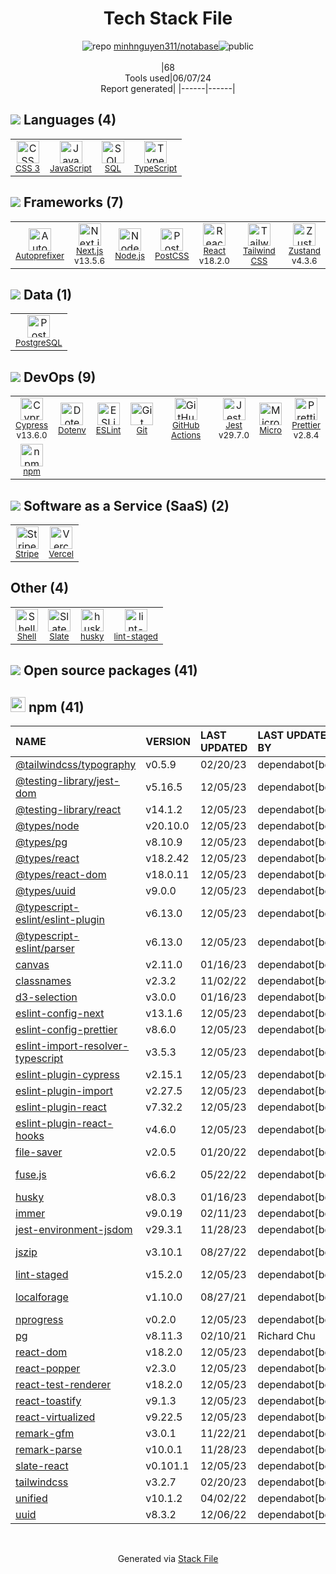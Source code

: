 <!--
&lt;--- Readme.md Snippet without images Start ---&gt;
## Tech Stack
minhnguyen311/notabase is built on the following main stack:

- [JavaScript](https://developer.mozilla.org/en-US/docs/Web/JavaScript) – Languages
- [SQL](https://en.wikipedia.org/wiki/SQL) – Languages
- [TypeScript](http://www.typescriptlang.org) – Languages
- [Autoprefixer](https://github.com/postcss/autoprefixer) – CSS Pre-processors / Extensions
- [Next.js](https://nextjs.org/) – Frameworks (Full Stack)
- [Node.js](http://nodejs.org/) – Frameworks (Full Stack)
- [PostCSS](https://github.com/postcss/postcss) – CSS Pre-processors / Extensions
- [React](https://reactjs.org/) – Javascript UI Libraries
- [Tailwind CSS](https://tailwindcss.com) – Front-End Frameworks
- [Zustand](https://github.com/react-spring/zustand) – State Management Library
- [PostgreSQL](http://www.postgresql.org/) – Databases
- [Cypress](https://www.cypress.io/) – Javascript Testing Framework
- [ESLint](http://eslint.org/) – Code Review
- [GitHub Actions](https://github.com/features/actions) – Continuous Integration
- [Jest](http://facebook.github.io/jest/) – Javascript Testing Framework
- [Micro](https://github.com/micro/micro) – Microservices Tools
- [Prettier](https://prettier.io/) – Code Review
- [Stripe](https://stripe.com) – Payment Services
- [Vercel](https://vercel.com/) – Static Web Hosting
- [Shell](https://en.wikipedia.org/wiki/Shell_script) – Shells
- [Slate](https://github.com/tripit/slate) – Documentation as a Service & Tools

Full tech stack [here](/techstack.md)

&lt;--- Readme.md Snippet without images End ---&gt;

&lt;--- Readme.md Snippet with images Start ---&gt;
## Tech Stack
minhnguyen311/notabase is built on the following main stack:

- <img width='25' height='25' src='https://img.stackshare.io/service/1209/javascript.jpeg' alt='JavaScript'/> [JavaScript](https://developer.mozilla.org/en-US/docs/Web/JavaScript) – Languages
- <img width='25' height='25' src='https://img.stackshare.io/service/2271/default_068d33483bba6b81ee13fbd4dc7aab9780896a54.png' alt='SQL'/> [SQL](https://en.wikipedia.org/wiki/SQL) – Languages
- <img width='25' height='25' src='https://img.stackshare.io/service/1612/bynNY5dJ.jpg' alt='TypeScript'/> [TypeScript](http://www.typescriptlang.org) – Languages
- <img width='25' height='25' src='https://img.stackshare.io/service/2202/72d087642cfce6fef6f2dabec5bf49e8_400x400.png' alt='Autoprefixer'/> [Autoprefixer](https://github.com/postcss/autoprefixer) – CSS Pre-processors / Extensions
- <img width='25' height='25' src='https://img.stackshare.io/service/5936/nextjs.png' alt='Next.js'/> [Next.js](https://nextjs.org/) – Frameworks (Full Stack)
- <img width='25' height='25' src='https://img.stackshare.io/service/1011/n1JRsFeB_400x400.png' alt='Node.js'/> [Node.js](http://nodejs.org/) – Frameworks (Full Stack)
- <img width='25' height='25' src='https://img.stackshare.io/service/3339/rlFcjEdI.png' alt='PostCSS'/> [PostCSS](https://github.com/postcss/postcss) – CSS Pre-processors / Extensions
- <img width='25' height='25' src='https://img.stackshare.io/service/1020/OYIaJ1KK.png' alt='React'/> [React](https://reactjs.org/) – Javascript UI Libraries
- <img width='25' height='25' src='https://img.stackshare.io/service/8158/default_660b7c41c3ba489cb581eec89c04655404258c19.png' alt='Tailwind CSS'/> [Tailwind CSS](https://tailwindcss.com) – Front-End Frameworks
- <img width='25' height='25' src='https://img.stackshare.io/service/11559/zustand.png' alt='Zustand'/> [Zustand](https://github.com/react-spring/zustand) – State Management Library
- <img width='25' height='25' src='https://img.stackshare.io/service/1028/ASOhU5xJ.png' alt='PostgreSQL'/> [PostgreSQL](http://www.postgresql.org/) – Databases
- <img width='25' height='25' src='https://img.stackshare.io/service/9231/default_66c5c1a197dcd0232e41e4ab6299d119b4e165b3.png' alt='Cypress'/> [Cypress](https://www.cypress.io/) – Javascript Testing Framework
- <img width='25' height='25' src='https://img.stackshare.io/service/3337/Q4L7Jncy.jpg' alt='ESLint'/> [ESLint](http://eslint.org/) – Code Review
- <img width='25' height='25' src='https://img.stackshare.io/service/11563/actions.png' alt='GitHub Actions'/> [GitHub Actions](https://github.com/features/actions) – Continuous Integration
- <img width='25' height='25' src='https://img.stackshare.io/service/830/jest.png' alt='Jest'/> [Jest](http://facebook.github.io/jest/) – Javascript Testing Framework
- <img width='25' height='25' src='https://img.stackshare.io/service/4793/Powered_by_Micro__3_.png' alt='Micro'/> [Micro](https://github.com/micro/micro) – Microservices Tools
- <img width='25' height='25' src='https://img.stackshare.io/service/7035/default_66f265943abed56bcdbfca1c866a4261b1fbb063.jpg' alt='Prettier'/> [Prettier](https://prettier.io/) – Code Review
- <img width='25' height='25' src='https://img.stackshare.io/service/97/eW6tXeq3.png' alt='Stripe'/> [Stripe](https://stripe.com) – Payment Services
- <img width='25' height='25' src='https://img.stackshare.io/service/7618/bHjpwZem_400x400.png' alt='Vercel'/> [Vercel](https://vercel.com/) – Static Web Hosting
- <img width='25' height='25' src='https://img.stackshare.io/service/4631/default_c2062d40130562bdc836c13dbca02d318205a962.png' alt='Shell'/> [Shell](https://en.wikipedia.org/wiki/Shell_script) – Shells
- <img width='25' height='25' src='https://img.stackshare.io/service/4189/preview.png' alt='Slate'/> [Slate](https://github.com/tripit/slate) – Documentation as a Service & Tools

Full tech stack [here](/techstack.md)

&lt;--- Readme.md Snippet with images End ---&gt;
-->
<div align="center">

# Tech Stack File
![](https://img.stackshare.io/repo.svg "repo") [minhnguyen311/notabase](https://github.com/minhnguyen311/notabase)![](https://img.stackshare.io/public_badge.svg "public")
<br/><br/>
|68<br/>Tools used|06/07/24 <br/>Report generated|
|------|------|
</div>

## <img src='https://img.stackshare.io/languages.svg'/> Languages (4)
<table><tr>
  <td align='center'>
  <img width='36' height='36' src='https://img.stackshare.io/service/6727/css.png' alt='CSS 3'>
  <br>
  <sub><a href="https://developer.mozilla.org/en-US/docs/Web/CSS/CSS3">CSS 3</a></sub>
  <br>
  <sub></sub>
</td>

<td align='center'>
  <img width='36' height='36' src='https://img.stackshare.io/service/1209/javascript.jpeg' alt='JavaScript'>
  <br>
  <sub><a href="https://developer.mozilla.org/en-US/docs/Web/JavaScript">JavaScript</a></sub>
  <br>
  <sub></sub>
</td>

<td align='center'>
  <img width='36' height='36' src='https://img.stackshare.io/service/2271/default_068d33483bba6b81ee13fbd4dc7aab9780896a54.png' alt='SQL'>
  <br>
  <sub><a href="https://en.wikipedia.org/wiki/SQL">SQL</a></sub>
  <br>
  <sub></sub>
</td>

<td align='center'>
  <img width='36' height='36' src='https://img.stackshare.io/service/1612/bynNY5dJ.jpg' alt='TypeScript'>
  <br>
  <sub><a href="http://www.typescriptlang.org">TypeScript</a></sub>
  <br>
  <sub></sub>
</td>

</tr>
</table>

## <img src='https://img.stackshare.io/frameworks.svg'/> Frameworks (7)
<table><tr>
  <td align='center'>
  <img width='36' height='36' src='https://img.stackshare.io/service/2202/72d087642cfce6fef6f2dabec5bf49e8_400x400.png' alt='Autoprefixer'>
  <br>
  <sub><a href="https://github.com/postcss/autoprefixer">Autoprefixer</a></sub>
  <br>
  <sub></sub>
</td>

<td align='center'>
  <img width='36' height='36' src='https://img.stackshare.io/service/5936/nextjs.png' alt='Next.js'>
  <br>
  <sub><a href="https://nextjs.org/">Next.js</a></sub>
  <br>
  <sub>v13.5.6</sub>
</td>

<td align='center'>
  <img width='36' height='36' src='https://img.stackshare.io/service/1011/n1JRsFeB_400x400.png' alt='Node.js'>
  <br>
  <sub><a href="http://nodejs.org/">Node.js</a></sub>
  <br>
  <sub></sub>
</td>

<td align='center'>
  <img width='36' height='36' src='https://img.stackshare.io/service/3339/rlFcjEdI.png' alt='PostCSS'>
  <br>
  <sub><a href="https://github.com/postcss/postcss">PostCSS</a></sub>
  <br>
  <sub></sub>
</td>

<td align='center'>
  <img width='36' height='36' src='https://img.stackshare.io/service/1020/OYIaJ1KK.png' alt='React'>
  <br>
  <sub><a href="https://reactjs.org/">React</a></sub>
  <br>
  <sub>v18.2.0</sub>
</td>

<td align='center'>
  <img width='36' height='36' src='https://img.stackshare.io/service/8158/default_660b7c41c3ba489cb581eec89c04655404258c19.png' alt='Tailwind CSS'>
  <br>
  <sub><a href="https://tailwindcss.com">Tailwind CSS</a></sub>
  <br>
  <sub></sub>
</td>

<td align='center'>
  <img width='36' height='36' src='https://img.stackshare.io/service/11559/zustand.png' alt='Zustand'>
  <br>
  <sub><a href="https://github.com/react-spring/zustand">Zustand</a></sub>
  <br>
  <sub>v4.3.6</sub>
</td>

</tr>
</table>

## <img src='https://img.stackshare.io/databases.svg'/> Data (1)
<table><tr>
  <td align='center'>
  <img width='36' height='36' src='https://img.stackshare.io/service/1028/ASOhU5xJ.png' alt='PostgreSQL'>
  <br>
  <sub><a href="http://www.postgresql.org/">PostgreSQL</a></sub>
  <br>
  <sub></sub>
</td>

</tr>
</table>

## <img src='https://img.stackshare.io/devops.svg'/> DevOps (9)
<table><tr>
  <td align='center'>
  <img width='36' height='36' src='https://img.stackshare.io/service/9231/default_66c5c1a197dcd0232e41e4ab6299d119b4e165b3.png' alt='Cypress'>
  <br>
  <sub><a href="https://www.cypress.io/">Cypress</a></sub>
  <br>
  <sub>v13.6.0</sub>
</td>

<td align='center'>
  <img width='36' height='36' src='https://img.stackshare.io/service/8067/default_90dcb1286af7685c68df319c764b80704df1155b.png' alt='Dotenv'>
  <br>
  <sub><a href="https://github.com/motdotla/dotenv">Dotenv</a></sub>
  <br>
  <sub></sub>
</td>

<td align='center'>
  <img width='36' height='36' src='https://img.stackshare.io/service/3337/Q4L7Jncy.jpg' alt='ESLint'>
  <br>
  <sub><a href="http://eslint.org/">ESLint</a></sub>
  <br>
  <sub></sub>
</td>

<td align='center'>
  <img width='36' height='36' src='https://img.stackshare.io/service/1046/git.png' alt='Git'>
  <br>
  <sub><a href="http://git-scm.com/">Git</a></sub>
  <br>
  <sub></sub>
</td>

<td align='center'>
  <img width='36' height='36' src='https://img.stackshare.io/service/11563/actions.png' alt='GitHub Actions'>
  <br>
  <sub><a href="https://github.com/features/actions">GitHub Actions</a></sub>
  <br>
  <sub></sub>
</td>

<td align='center'>
  <img width='36' height='36' src='https://img.stackshare.io/service/830/jest.png' alt='Jest'>
  <br>
  <sub><a href="http://facebook.github.io/jest/">Jest</a></sub>
  <br>
  <sub>v29.7.0</sub>
</td>

<td align='center'>
  <img width='36' height='36' src='https://img.stackshare.io/service/4793/Powered_by_Micro__3_.png' alt='Micro'>
  <br>
  <sub><a href="https://github.com/micro/micro">Micro</a></sub>
  <br>
  <sub></sub>
</td>

<td align='center'>
  <img width='36' height='36' src='https://img.stackshare.io/service/7035/default_66f265943abed56bcdbfca1c866a4261b1fbb063.jpg' alt='Prettier'>
  <br>
  <sub><a href="https://prettier.io/">Prettier</a></sub>
  <br>
  <sub>v2.8.4</sub>
</td>

</tr>
<tr>
  <td align='center'>
  <img width='36' height='36' src='https://img.stackshare.io/service/1120/lejvzrnlpb308aftn31u.png' alt='npm'>
  <br>
  <sub><a href="https://www.npmjs.com/">npm</a></sub>
  <br>
  <sub></sub>
</td>

</tr>
</table>

## <img src='https://img.stackshare.io/saas.svg'/> Software as a Service (SaaS) (2)
<table><tr>
  <td align='center'>
  <img width='36' height='36' src='https://img.stackshare.io/service/97/eW6tXeq3.png' alt='Stripe'>
  <br>
  <sub><a href="https://stripe.com">Stripe</a></sub>
  <br>
  <sub></sub>
</td>

<td align='center'>
  <img width='36' height='36' src='https://img.stackshare.io/service/7618/bHjpwZem_400x400.png' alt='Vercel'>
  <br>
  <sub><a href="https://vercel.com/">Vercel</a></sub>
  <br>
  <sub></sub>
</td>

</tr>
</table>

## Other (4)
<table><tr>
  <td align='center'>
  <img width='36' height='36' src='https://img.stackshare.io/service/4631/default_c2062d40130562bdc836c13dbca02d318205a962.png' alt='Shell'>
  <br>
  <sub><a href="https://en.wikipedia.org/wiki/Shell_script">Shell</a></sub>
  <br>
  <sub></sub>
</td>

<td align='center'>
  <img width='36' height='36' src='https://img.stackshare.io/service/4189/preview.png' alt='Slate'>
  <br>
  <sub><a href="https://github.com/tripit/slate">Slate</a></sub>
  <br>
  <sub></sub>
</td>

<td align='center'>
  <img width='36' height='36' src='https://img.stackshare.io/service/9527/5502029.jpeg' alt='husky'>
  <br>
  <sub><a href="https://github.com/typicode/husky">husky</a></sub>
  <br>
  <sub></sub>
</td>

<td align='center'>
  <img width='36' height='36' src='https://img.stackshare.io/service/10577/11071.jpeg' alt='lint-staged'>
  <br>
  <sub><a href="https://github.com/okonet/lint-staged">lint-staged</a></sub>
  <br>
  <sub></sub>
</td>

</tr>
</table>


## <img src='https://img.stackshare.io/group.svg' /> Open source packages (41)</h2>

## <img width='24' height='24' src='https://img.stackshare.io/service/1120/lejvzrnlpb308aftn31u.png'/> npm (41)

|NAME|VERSION|LAST UPDATED|LAST UPDATED BY|LICENSE|VULNERABILITIES|
|:------|:------|:------|:------|:------|:------|
|[@tailwindcss/typography](https://www.npmjs.com/@tailwindcss/typography)|v0.5.9|02/20/23|dependabot[bot] |N/A|N/A|
|[@testing-library/jest-dom](https://www.npmjs.com/@testing-library/jest-dom)|v5.16.5|12/05/23|dependabot[bot] |MIT|N/A|
|[@testing-library/react](https://www.npmjs.com/@testing-library/react)|v14.1.2|12/05/23|dependabot[bot] |MIT|N/A|
|[@types/node](https://www.npmjs.com/@types/node)|v20.10.0|12/05/23|dependabot[bot] |MIT|N/A|
|[@types/pg](https://www.npmjs.com/@types/pg)|v8.10.9|12/05/23|dependabot[bot] |MIT|N/A|
|[@types/react](https://www.npmjs.com/@types/react)|v18.2.42|12/05/23|dependabot[bot] |MIT|N/A|
|[@types/react-dom](https://www.npmjs.com/@types/react-dom)|v18.0.11|12/05/23|dependabot[bot] |MIT|N/A|
|[@types/uuid](https://www.npmjs.com/@types/uuid)|v9.0.0|12/05/23|dependabot[bot] |MIT|N/A|
|[@typescript-eslint/eslint-plugin](https://www.npmjs.com/@typescript-eslint/eslint-plugin)|v6.13.0|12/05/23|dependabot[bot] |MIT|N/A|
|[@typescript-eslint/parser](https://www.npmjs.com/@typescript-eslint/parser)|v6.13.0|12/05/23|dependabot[bot] |BSD-2-Clause|N/A|
|[canvas](https://www.npmjs.com/canvas)|v2.11.0|01/16/23|dependabot[bot] |MIT|N/A|
|[classnames](https://www.npmjs.com/classnames)|v2.3.2|11/02/22|dependabot[bot] |MIT|N/A|
|[d3-selection](https://www.npmjs.com/d3-selection)|v3.0.0|01/16/23|dependabot[bot] |ISC|N/A|
|[eslint-config-next](https://www.npmjs.com/eslint-config-next)|v13.1.6|12/05/23|dependabot[bot] |N/A|N/A|
|[eslint-config-prettier](https://www.npmjs.com/eslint-config-prettier)|v8.6.0|12/05/23|dependabot[bot] |MIT|N/A|
|[eslint-import-resolver-typescript](https://www.npmjs.com/eslint-import-resolver-typescript)|v3.5.3|12/05/23|dependabot[bot] |ISC|N/A|
|[eslint-plugin-cypress](https://www.npmjs.com/eslint-plugin-cypress)|v2.15.1|12/05/23|dependabot[bot] |MIT|N/A|
|[eslint-plugin-import](https://www.npmjs.com/eslint-plugin-import)|v2.27.5|12/05/23|dependabot[bot] |MIT|N/A|
|[eslint-plugin-react](https://www.npmjs.com/eslint-plugin-react)|v7.32.2|12/05/23|dependabot[bot] |MIT|N/A|
|[eslint-plugin-react-hooks](https://www.npmjs.com/eslint-plugin-react-hooks)|v4.6.0|12/05/23|dependabot[bot] |MIT|N/A|
|[file-saver](https://www.npmjs.com/file-saver)|v2.0.5|01/20/22|dependabot[bot] |MIT|N/A|
|[fuse.js](https://www.npmjs.com/fuse.js)|v6.6.2|05/22/22|dependabot[bot] |Apache-2.0|N/A|
|[husky](https://www.npmjs.com/husky)|v8.0.3|01/16/23|dependabot[bot] |MIT|N/A|
|[immer](https://www.npmjs.com/immer)|v9.0.19|02/11/23|dependabot[bot] |MIT|N/A|
|[jest-environment-jsdom](https://www.npmjs.com/jest-environment-jsdom)|v29.3.1|11/28/23|dependabot[bot] |MIT|N/A|
|[jszip](https://www.npmjs.com/jszip)|v3.10.1|08/27/22|dependabot[bot] |MIT,GPL-3.0|N/A|
|[lint-staged](https://www.npmjs.com/lint-staged)|v15.2.0|12/05/23|dependabot[bot] |MIT|N/A|
|[localforage](https://www.npmjs.com/localforage)|v1.10.0|08/27/21|dependabot[bot] |Apache-2.0|N/A|
|[nprogress](https://www.npmjs.com/nprogress)|v0.2.0|12/05/23|dependabot[bot] |MIT|N/A|
|[pg](https://www.npmjs.com/pg)|v8.11.3|02/10/21|Richard Chu |MIT|N/A|
|[react-dom](https://www.npmjs.com/react-dom)|v18.2.0|12/05/23|dependabot[bot] |MIT|N/A|
|[react-popper](https://www.npmjs.com/react-popper)|v2.3.0|12/05/23|dependabot[bot] |MIT|N/A|
|[react-test-renderer](https://www.npmjs.com/react-test-renderer)|v18.2.0|12/05/23|dependabot[bot] |MIT|N/A|
|[react-toastify](https://www.npmjs.com/react-toastify)|v9.1.3|12/05/23|dependabot[bot] |MIT|N/A|
|[react-virtualized](https://www.npmjs.com/react-virtualized)|v9.22.5|12/05/23|dependabot[bot] |MIT|N/A|
|[remark-gfm](https://www.npmjs.com/remark-gfm)|v3.0.1|11/22/21|dependabot[bot] |N/A|N/A|
|[remark-parse](https://www.npmjs.com/remark-parse)|v10.0.1|11/28/23|dependabot[bot] |MIT|N/A|
|[slate-react](https://www.npmjs.com/slate-react)|v0.101.1|12/05/23|dependabot[bot] |MIT|N/A|
|[tailwindcss](https://www.npmjs.com/tailwindcss)|v3.2.7|02/20/23|dependabot[bot] |MIT|N/A|
|[unified](https://www.npmjs.com/unified)|v10.1.2|04/02/22|dependabot[bot] |MIT|N/A|
|[uuid](https://www.npmjs.com/uuid)|v8.3.2|12/06/22|dependabot[bot] |MIT|N/A|

<br/>
<div align='center'>

Generated via [Stack File](https://github.com/marketplace/stack-file)
